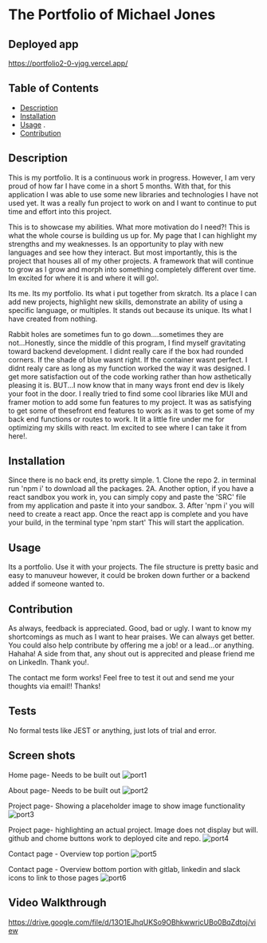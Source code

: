 # The Portfolio of Michael Jones

  ## Deployed app

  https://portfolio2-0-vjqg.vercel.app/
  

  ## Table of Contents

  * [Description](#description)
  * [Installation](#installation)
  * [Usage](#usage)
  .
  * [Contribution](#contribution)
  
  ## Description 

  This is my portfolio. It is a continuous work in progress. However, I am very proud of how far I have come in a short 5 months.  With that, for this application I was able to use some new libraries and technologies I have not used yet. It was a really fun project to work on and I want to continue to put time and effort into this project. 

  This is to showcase my abilities. What more motivation do I need?! This is what the whole course is building us up for. My page that I can highlight my strengths and my weaknesses. Is an opportunity to play with new languages and see how they interact. But most importantly, this is the project that houses all of my other projects. A framework that will continue to grow as I grow and morph into something completely different over time. Im excited for where it is and where it will go!.

  Its me. Its my portfolio. Its what i put together from skratch. Its a place I can add new projects, highlight new skills, demonstrate an ability of using a specific language, or multiples. It stands out because its unique. Its what I have created from nothing. 

  Rabbit holes are sometimes fun to go down....sometimes they are not...Honestly, since the middle of this program, I find myself gravitating toward backend development. I didnt really care if the box had rounded corners. If the shade of blue wasnt right. If the container wasnt perfect. I didnt realy care as long as my function worked the way it was designed. I get more satisfaction out of the code working rather than how asthetically pleasing it is. BUT...I now know that in many ways front end dev is likely your foot in the door. I really tried to find some cool libraries like MUI and framer motion to add some fun features to my project. It was as satisfying to get some of thesefront end features to work as it was to get some of my back end functions or routes to work. It lit a little fire under me for optimizing my skills with react. Im excited to see where I can take it from here!.

 

  ## Installation
  Since there is no back end, its pretty simple. 1. Clone the repo 2. in terminal run 'npm i' to download all the packages. 2A. Another option, if you have a react sandbox you work in, you can simply copy and paste the 'SRC' file from my application and paste it into your sandbox. 3.  After 'npm i' you will need to create a react app. Once the react app is complete and you have your build, in the terminal type 'npm start' This will start the application.

  ## Usage

  Its a portfolio. Use it with your projects. The file structure is pretty basic and easy to manuveur however, it could be broken down further or a backend added if someone wanted to. 

  ## Contribution

  As always, feedback is appreciated. Good, bad or ugly. I want to know my shortcomings as much as I want to hear praises. We can always get better. You could also help contribute by offering me a job! or a lead...or anything. Hahaha! A side from that, any shout out is apprecited and please friend me on LinkedIn. Thank you!.

  The contact me form works! Feel free to test it out and send me your thoughts via email!! Thanks!

  ## Tests

  No formal tests like JEST or anything, just lots of trial and error. 

  ## Screen shots
  
  Home page- Needs to be built out
  ![port1](https://user-images.githubusercontent.com/97492542/191790761-1052c88b-085e-47a4-aeec-d1153cefda46.png)

  About page- Needs to be built out
  ![port2](https://user-images.githubusercontent.com/97492542/191790767-9114b9ed-cd9c-4ea8-bcba-0132a6c0dbee.png)

  Project page- Showing a placeholder image to show image functionality
  ![port3](https://user-images.githubusercontent.com/97492542/191790770-2914bb4f-cca0-4e80-a137-1f22f8dc9546.png)

  Project page- highlighting an actual project. Image does not display but will. github and chome buttons work to deployed cite and repo. 
  ![port4](https://user-images.githubusercontent.com/97492542/191790773-6789b0cb-34a4-4e22-9c56-9d35372cac23.png)

  Contact page - Overview top portion
  ![port5](https://user-images.githubusercontent.com/97492542/191790775-7ba35e04-cd5b-4c15-aa64-aa3d5a1ca834.png)

  Contact page - Overview bottom portion with gitlab, linkedin and slack icons to link to those pages
  ![port6](https://user-images.githubusercontent.com/97492542/191790780-be3074bc-73d9-4fe9-81f5-ccb05c9922c2.png)



  ## Video Walkthrough

  https://drive.google.com/file/d/13O1EJhqUKSo9OBhkwwrjcUBo0BqZdtoj/view



  

